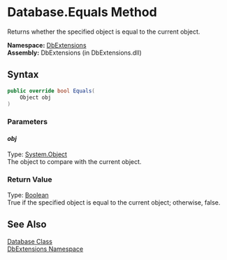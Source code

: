 Database.Equals Method
======================
Returns whether the specified object is equal to the current object.

**Namespace:** [DbExtensions][1]  
**Assembly:** DbExtensions (in DbExtensions.dll)

Syntax
------

```csharp
public override bool Equals(
	Object obj
)
```

### Parameters

#### *obj*
Type: [System.Object][2]  
The object to compare with the current object.

### Return Value
Type: [Boolean][3]  
True if the specified object is equal to the current object; otherwise, false.

See Also
--------
[Database Class][4]  
[DbExtensions Namespace][1]  

[1]: ../README.md
[2]: http://msdn.microsoft.com/en-us/library/e5kfa45b
[3]: http://msdn.microsoft.com/en-us/library/a28wyd50
[4]: README.md